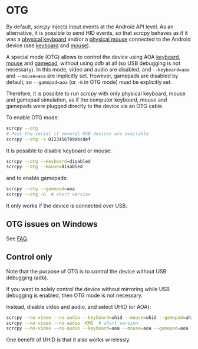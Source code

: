 # OTG

By default, _scrcpy_ injects input events at the Android API level. As an
alternative, it is possible to send HID events, so that scrcpy behaves as if it
was a [physical keyboard] and/or a [physical mouse] connected to the Android
device (see [keyboard](/reference/scrcpy/keyboard) and [mouse](/reference/scrcpy/mouse)).

[physical keyboard]: /reference/scrcpy/keyboard#physical-keyboard-simulation
[physical mouse]: /reference/scrcpy/mouse#physical-mouse-simulation

A special mode (OTG) allows to control the device using AOA
[keyboard](/reference/scrcpy/keyboard#aoa), [mouse](/reference/scrcpy/mouse#aoa) and
[gamepad](/reference/scrcpy/gamepad#aoa), without using _adb_ at all (so USB debugging is not
necessary). In this mode, video and audio are disabled, and `--keyboard=aoa` and
`--mouse=aoa` are implicitly set. However, gamepads are disabled by default, so
`--gamepad=aoa` (or `-G` in OTG mode) must be explicitly set.

Therefore, it is possible to run _scrcpy_ with only physical keyboard, mouse and
gamepad simulation, as if the computer keyboard, mouse and gamepads were plugged
directly to the device via an OTG cable.

To enable OTG mode:

```bash
scrcpy --otg
# Pass the serial if several USB devices are available
scrcpy --otg -s 0123456789abcdef
```

It is possible to disable keyboard or mouse:

```bash
scrcpy --otg --keyboard=disabled
scrcpy --otg --mouse=disabled
```

and to enable gamepads:

```bash
scrcpy --otg --gamepad=aoa
scrcpy --otg -G  # short version
```

It only works if the device is connected over USB.

## OTG issues on Windows

See [FAQ](/FAQ/scrcpy#otg-issues-on-windows).


## Control only

Note that the purpose of OTG is to control the device without USB debugging
(adb).

If you want to solely control the device without mirroring while USB debugging
is enabled, then OTG mode is not necessary.

Instead, disable video and audio, and select UHID (or AOA):

```bash
scrcpy --no-video --no-audio --keyboard=uhid --mouse=uhid --gamepad=uhid
scrcpy --no-video --no-audio -KMG  # short version
scrcpy --no-video --no-audio --keyboard=aoa --mouse=aoa --gamepad=aoa
```

One benefit of UHID is that it also works wirelessly.
